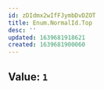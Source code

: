 ```yaml
---
id: zDIdmx2wIfFJymbDvDZOT
title: Enum.NormalId.Top
desc: ''
updated: 1639681918621
created: 1639681900060
---
```


## Value: `1`